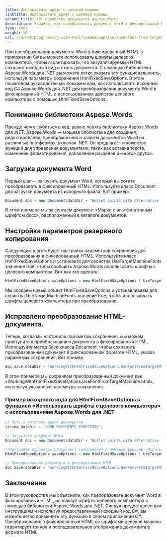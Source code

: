 ```yaml
---
title: Использовать шрифт с целевой машины
linktitle: Использовать шрифт с целевой машины
second_title: API обработки документов Aspose.Words
description: Узнайте, как преобразовать документ Word в фиксированный HTML, используя шрифты целевого компьютера с помощью Aspose.Words для .NET.
type: docs
weight: 10
url: /ru/net/programming-with-htmlfixedsaveoptions/use-font-from-target-machine/
---
```


При преобразовании документа Word в фиксированный HTML в приложении C# вы можете использовать шрифты целевого компьютера, чтобы гарантировать, что визуализируемый HTML сохранит исходный вид и стиль документа. С помощью библиотеки Aspose.Words для .NET вы можете легко указать эту функциональность, используя параметры сохранения HtmlFixedSaveOptions. В этом пошаговом руководстве мы покажем вам, как использовать исходный код C# Aspose.Words для .NET для преобразования документа Word в фиксированный HTML с использованием шрифтов целевого компьютера с помощью HtmlFixedSaveOptions.

## Понимание библиотеки Aspose.Words

Прежде чем углубиться в код, важно понять библиотеку Aspose.Words для .NET. Aspose.Words — мощная библиотека для создания, редактирования, преобразования и защиты документов Word на различных платформах, включая .NET. Он предлагает множество функций для управления документами, таких как вставка текста, изменение форматирования, добавление разделов и многое другое.

## Загрузка документа Word

Первый шаг — загрузить документ Word, который вы хотите преобразовать в фиксированный HTML. Используйте класс Document для загрузки документа из исходного файла. Вот пример:

```csharp
Document doc = new Document(dataDir + "Bullet points with alternative font.docx");
```

В этом примере мы загружаем документ «Марки с альтернативным шрифтом.docx», расположенный в каталоге документов.

## Настройка параметров резервного копирования

Следующим шагом будет настройка параметров сохранения для преобразования в фиксированный HTML. Используйте класс HtmlFixedSaveOptions и установите для свойства UseTargetMachineFonts значение true, чтобы сообщить Aspose.Words использовать шрифты с целевого компьютера. Вот как это сделать:

```csharp
HtmlFixedSaveOptions saveOptions = new HtmlFixedSaveOptions { UseTargetMachineFonts = true };
```

Мы создаем новый объект HtmlFixedSaveOptions и устанавливаем для свойства UseTargetMachineFonts значение true, чтобы использовать шрифты целевого компьютера при преобразовании.

## Исправлено преобразование HTML-документа.

Теперь, когда мы настроили параметры сохранения, мы можем приступить к преобразованию документа в фиксированный HTML. Используйте метод Save класса Document, чтобы сохранить преобразованный документ в фиксированном формате HTML, указав параметры сохранения. Вот пример:

```csharp
doc.Save(dataDir + "WorkingWithHtmlFixedSaveOptions.UseFontFromTargetMachine.html", saveOptions);
```

В этом примере мы сохраняем преобразованный документ как «WorkingWithHtmlFixedSaveOptions.UseFontFromTargetMachine.html», используя указанные параметры сохранения.

### Пример исходного кода для HtmlFixedSaveOptions с функцией «Использовать шрифты с целевого компьютера» с использованием Aspose.Words для .NET

```csharp
// Путь к каталогу ваших документов
string dataDir = "YOUR DOCUMENTS DIRECTORY";

// Загрузите документ Word
Document doc = new Document(dataDir + "Bullet points with alternative font.docx");

//Настройте параметры резервного копирования с помощью функции «Использовать шрифты с целевого компьютера».
HtmlFixedSaveOptions saveOptions = new HtmlFixedSaveOptions { UseTargetMachineFonts = true };

// Преобразование документа в фиксированный HTML
doc.Save(dataDir + "WorkingWithHtmlFixedSaveOptions.UseFontFromTargetMachine.html", saveOptions);
```

## Заключение

В этом руководстве мы объяснили, как преобразовать документ Word в фиксированный HTML, используя шрифты целевого компьютера с помощью библиотеки Aspose.Words для .NET. Следуя предоставленным инструкциям и используя предоставленный исходный код C#, вы можете легко применить эту функцию в своем приложении C#. Преобразование в фиксированный HTML со шрифтами целевой машины гарантирует точное и последовательное отображение документа в формате HTML.
